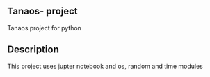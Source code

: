 ## Tanaos- project
Tanaos  project for python 

## Description
This project uses jupter notebook and os, random and time modules


